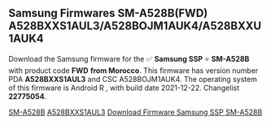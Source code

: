 <h2>Samsung Firmwares SM-A528B(FWD) A528BXXS1AUL3/A528BOJM1AUK4/A528BXXU1AUK4</h2>
Download the Samsung firmware for the ✅ <strong>Samsung SSP </strong> ⭐ <strong>SM-A528B</strong> with product code <strong>FWD</strong> <strong> from Morocco</strong>. This firmware has version number PDA <strong>A528BXXS1AUL3</strong> and CSC A528BOJM1AUK4. The operating system of this firmware is Android R , with build date 2021-12-22. Changelist <strong>22775054</strong>.

[SM-A528B](https://samfirm.shop/samsung/model/SM-A528B)
[A528BXXS1AUL3](https://samfirm.shop/samsung/pda/A528BXXS1AUL3)
[Download Firmware Samsung SSP SM-A528B](https://samfirm.shop/samsung/firmware/484788)
